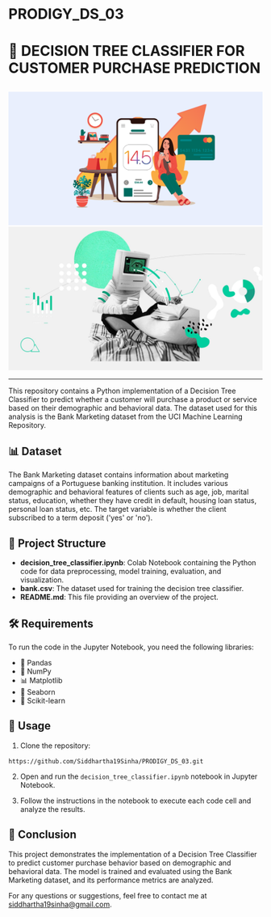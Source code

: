 # PRODIGY_DS_03
# 🌳 DECISION TREE CLASSIFIER FOR CUSTOMER PURCHASE PREDICTION

##
![Image 1](https://github.com/Siddhartha19Sinha/PRODIGY_DS_03/blob/main/Image1.png)
![Image 2](https://github.com/Siddhartha19Sinha/PRODIGY_DS_03/blob/main/Image2.jpg)

---
This repository contains a Python implementation of a Decision Tree Classifier to predict whether a customer will purchase a product or service based on their demographic and behavioral data. The dataset used for this analysis is the Bank Marketing dataset from the UCI Machine Learning Repository.

## 📊 Dataset

The Bank Marketing dataset contains information about marketing campaigns of a Portuguese banking institution. It includes various demographic and behavioral features of clients such as age, job, marital status, education, whether they have credit in default, housing loan status, personal loan status, etc. The target variable is whether the client subscribed to a term deposit ('yes' or 'no').

## 📂 Project Structure

- **decision_tree_classifier.ipynb**: Colab Notebook containing the Python code for data preprocessing, model training, evaluation, and visualization.
- **bank.csv**: The dataset used for training the decision tree classifier.
- **README.md**: This file providing an overview of the project.

## 🛠️ Requirements

To run the code in the Jupyter Notebook, you need the following libraries:

- 🐼 Pandas
- 🔢 NumPy
- 📊 Matplotlib
- 🌊 Seaborn
- 🧠 Scikit-learn

## 🚀 Usage

1. Clone the repository:

```
https://github.com/Siddhartha19Sinha/PRODIGY_DS_03.git
```
2. Open and run the `decision_tree_classifier.ipynb` notebook in Jupyter Notebook.

3. Follow the instructions in the notebook to execute each code cell and analyze the results.

## 🎉 Conclusion

This project demonstrates the implementation of a Decision Tree Classifier to predict customer purchase behavior based on demographic and behavioral data. The model is trained and evaluated using the Bank Marketing dataset, and its performance metrics are analyzed.

For any questions or suggestions, feel free to contact me at [siddhartha19sinha@gmail.com](mailto:siddhartha19sinha@gmail.com).


